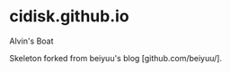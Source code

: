 cidisk.github.io
================

Alvin's Boat

Skeleton forked from beiyuu's blog [github.com/beiyuu/].
